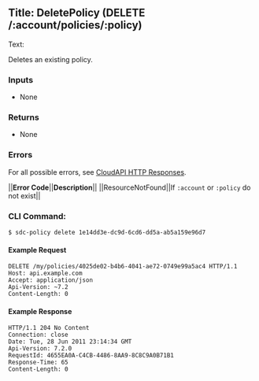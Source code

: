 Title: DeletePolicy (DELETE /:account/policies/:policy)
---
Text:

Deletes an existing policy.

### Inputs

* None

### Returns

* None

### Errors

For all possible errors, see [CloudAPI HTTP Responses](#cloudapi-http-responses).

||**Error Code**||**Description**||
||ResourceNotFound||If `:account` or `:policy` do not exist||

### CLI Command:

    $ sdc-policy delete 1e14dd3e-dc9d-6cd6-dd5a-ab5a159e96d7

#### Example Request

    DELETE /my/policies/4025de02-b4b6-4041-ae72-0749e99a5ac4 HTTP/1.1
    Host: api.example.com
    Accept: application/json
    Api-Version: ~7.2
    Content-Length: 0

#### Example Response

    HTTP/1.1 204 No Content
    Connection: close
    Date: Tue, 28 Jun 2011 23:14:34 GMT
    Api-Version: 7.2.0
    RequestId: 4655EA0A-C4CB-4486-8AA9-8C8C9A0B71B1
    Response-Time: 65
    Content-Length: 0

